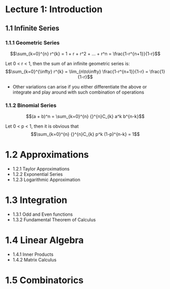 # Lecture 1: Introduction

## 1.1 Infinite Series
### 1.1.1 Geometric Series
$$\sum_{k=0}^{n} r^{k} = 1 + r + r^2 + ... + r^n = \frac{1-r^{n+1}}{1-r}$$

Let 0 < r < 1, then the sum of an infinite geometric series is:
$$\sum_{k=0}^{\infty} r^{k} = \lim_{n\to\infty} \frac{1-r^{n+1}}{1-r} = \frac{1}{1-r}$$

* Other variations can arise if you either differentiate the above or integrate and play around with such combination of operations
  
### 1.1.2 Binomial Series
$$(a + b)^n = \sum_{k=0}^{n} {}^{n}C_{k} a^k b^{n-k}$$

Let 0 < p < 1, then it is obvious that $$\sum_{k=0}^{n} {}^{n}C_{k} p^k (1-p)^{n-k} = 1$$


# 1.2 Approximations
* 1.2.1 Taylor Approximations
* 1.2.2 Exponential Series
* 1.2.3 Logarithmic Approximation

# 1.3 Integration
* 1.3.1 Odd and Even functions
* 1.3.2 Fundamental Theorem of Calculus
  
# 1.4 Linear Algebra 
* 1.4.1 Inner Products
* 1.4.2 Matrix Calculus

# 1.5 Combinatorics

